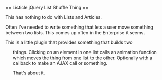 == Listicle jQuery List Shuffle Thing ==

This has nothing to do with Lists and Articles.

Often I've needed to write something that lets a user move
something between two lists. This comes up often in the
Enterprise it seems.

This is a little plugin that provides something that
builds two <ul> things. Clicking on an element in
one list calls an animation function which moves
the thing from one list to the other. Optionally
with a callback to make an AJAX call or something.

That's about it.

